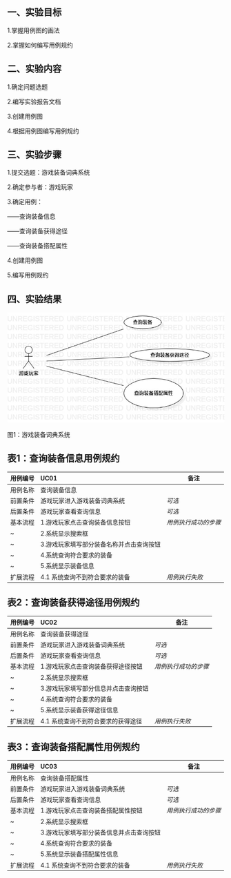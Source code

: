 ## 一、实验目标

1.掌握用例图的画法

2.掌握如何编写用例规约

## 二、实验内容

1.确定问题选题

2.编写实验报告文档

3.创建用例图

4.根据用例图编写用例规约

## 三、实验步骤

1.提交选题：游戏装备词典系统

2.确定参与者：游戏玩家

3.确定用例：

——查询装备信息

——查询装备获得途径

——查询装备搭配属性

4.创建用例图

5.编写用例规约

## 四、实验结果

![用例图](./Lab2_UseCaseDiagram.jpg)

图1：游戏装备词典系统

## 表1：查询装备信息用例规约

用例编号  | UC01 | 备注  
-|:-|-  
用例名称  | 查询装备信息  |   
前置条件  | 游戏玩家进入游戏装备词典系统     | *可选*   
后置条件  | 游戏玩家查看查询信息     | *可选*   
基本流程  | 1.游戏玩家点击查询装备信息按钮  |*用例执行成功的步骤*    
~| 2.系统显示搜索框  |   
~| 3.游戏玩家填写部分装备名称并点击查询按钮 |   
~| 4.系统查询符合要求的装备   |   
~| 5.系统显示装备信息   |  
扩展流程  | 4.1 系统查询不到符合要求的装备  |*用例执行失败*  

## 表2：查询装备获得途径用例规约

用例编号  | UC02 | 备注  
-|:-|-  
用例名称  | 查询装备获得途径  |   
前置条件  | 游戏玩家进入游戏装备词典系统     | *可选*   
后置条件  | 游戏玩家查看查询信息     | *可选*   
基本流程  | 1.游戏玩家点击查询装备获得途径按钮  |*用例执行成功的步骤*    
~| 2.系统显示搜索框  |   
~| 3.游戏玩家填写部分信息并点击查询按钮 |   
~| 4.系统查询符合要求的装备   |   
~| 5.系统显示装备获得途径信息   |  
扩展流程  | 4.1 系统查询不到符合要求的获得途径  |*用例执行失败*  

## 表3：查询装备搭配属性用例规约

用例编号  | UC03 | 备注  
-|:-|-  
用例名称  | 查询装备搭配属性  |   
前置条件  | 游戏玩家进入游戏装备词典系统     | *可选*   
后置条件  | 游戏玩家查看查询信息     | *可选*   
基本流程  | 1.游戏玩家点击查询装备搭配属性按钮  |*用例执行成功的步骤*    
~| 2.系统显示搜索框  |   
~| 3.游戏玩家填写部分装备信息并点击查询按钮 |   
~| 4.系统查询符合要求的装备   |   
~| 5.系统显示装备搭配属性信息   |  
扩展流程  | 4.1 系统查询不到符合要求的装备  |*用例执行失败*  

